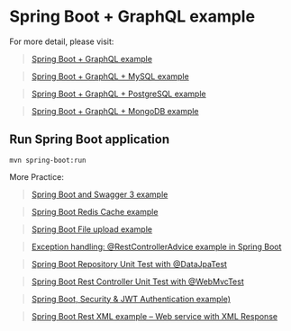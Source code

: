 # Spring Boot + GraphQL example

For more detail, please visit:
> [Spring Boot + GraphQL example](https://www.bezkoder.com/spring-boot-graphql-example/)

> [Spring Boot + GraphQL + MySQL example](https://bezkoder.com/spring-boot-graphql-mysql-jpa/)

> [Spring Boot + GraphQL + PostgreSQL example](https://www.bezkoder.com/spring-boot-graphql-postgresql/)

> [Spring Boot + GraphQL + MongoDB example](https://www.bezkoder.com/spring-boot-graphql-mongodb-example-graphql-java/)

## Run Spring Boot application
```
mvn spring-boot:run
```

More Practice:
> [Spring Boot and Swagger 3 example](https://www.bezkoder.com/spring-boot-swagger-3/)

> [Spring Boot Redis Cache example](https://www.bezkoder.com/spring-boot-redis-cache-example/)

> [Spring Boot File upload example](https://www.bezkoder.com/spring-boot-file-upload/)

> [Exception handling: @RestControllerAdvice example in Spring Boot](https://www.bezkoder.com/spring-boot-restcontrolleradvice/)

> [Spring Boot Repository Unit Test with @DataJpaTest](https://www.bezkoder.com/spring-boot-unit-test-jpa-repo-datajpatest/)

> [Spring Boot Rest Controller Unit Test with @WebMvcTest](https://www.bezkoder.com/spring-boot-webmvctest/)

> [Spring Boot, Security & JWT Authentication example)](https://www.bezkoder.com/spring-boot-security-login-jwt/)

> [Spring Boot Rest XML example – Web service with XML Response](https://www.bezkoder.com/spring-boot-rest-xml/)
